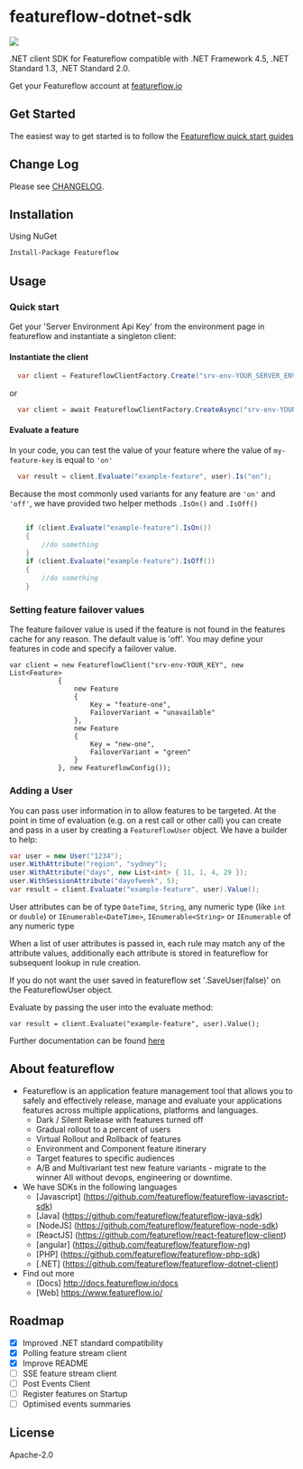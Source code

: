 # featureflow-dotnet-sdk
[![][dependency-img]][dependency-url]

.NET client SDK for Featureflow compatible with .NET Framework 4.5, .NET Standard 1.3, .NET Standard 2.0.

Get your Featureflow account at [featureflow.io](http://www.featureflow.io)

## Get Started

The easiest way to get started is to follow the [Featureflow quick start guides](http://docs.featureflow.io/docs)

## Change Log

Please see [CHANGELOG](https://github.com/featureflow/featureflow-dotnet-sdk/blob/master/CHANGELOG.md).

## Installation

Using NuGet
```xml
Install-Package Featureflow
```

## Usage

### Quick start

Get your 'Server Environment Api Key' from the environment page in featureflow and instantiate a singleton client:
#### Instantiate the client
```c#
  var client = FeatureflowClientFactory.Create("srv-env-YOUR_SERVER_ENVIRONMENT_API_KEY");
```
or
```c#
  var client = await FeatureflowClientFactory.CreateAsync("srv-env-YOUR_SERVER_ENVIRONMENT_API_KEY");

```
#### Evaluate a feature
In your code, you can test the value of your feature where the value of `my-feature-key` is equal to `'on'` 
```c#
  var result = client.Evaluate("example-feature", user).Is("on");

```

Because the most commonly used variants for any feature are `'on'` and `'off'`, we have provided two helper methods `.IsOn()` and `.IsOff()`

```c#

    if (client.Evaluate("example-feature").IsOn())
    {
	    //do something
    }
    if (client.Evaluate("example-feature").IsOff())
    {
	    //do something
    }    
```
### Setting feature failover values

The feature failover value is used if the feature is not found in the features cache for any reason.
The default value is 'off'. You may define your features in code and specify a failover value.
```
var client = new FeatureflowClient("srv-env-YOUR_KEY", new List<Feature>
		    {
			    new Feature
			    {
				    Key = "feature-one",
				    FailoverVariant = "unavailable"
			    },
			    new Feature
			    {
				    Key = "new-one",
				    FailoverVariant = "green"
			    }
		    }, new FeatureflowConfig());

```


### Adding a User
You can pass user information in to allow features to be targeted.
At the point in time of evaluation (e.g. on a rest call or other call) you can create and pass in a user by creating a `FeatureflowUser` object. We have a builder to help:

```c#
var user = new User("1234");
user.WithAttribute("region", "sydney");
user.WithAttribute("days", new List<int> { 11, 1, 4, 29 });
user.WithSessionAttribute("dayofweek", 5);
var result = client.Evaluate("example-feature", user).Value();
```
User attributes can be of type `DateTime`, `String`, any numeric type (like `int` or `double`) or `IEnumerable<DateTime>`, `IEnumerable<String>` or `IEnumerable` of any numeric type

When a list of user attributes is passed in, each rule may match any of the attribute values, additionally each attribute is stored in featureflow for subsequent lookup in rule creation.

If you do not want the user saved in featureflow set '.SaveUser(false)' on the FeatureflowUser object.
 
Evaluate by passing the user into the evaluate method:

```
var result = client.Evaluate("example-feature", user).Value();

```


Further documentation can be found [here](http://docs.featureflow.io/docs)


## About featureflow
* Featureflow is an application feature management tool that allows you to safely and effectively release, manage and evaluate your applications features across multiple applications, platforms and languages.
    * Dark / Silent Release with features turned off
    * Gradual rollout to a percent of users
    * Virtual Rollout and Rollback of features
    * Environment and Component feature itinerary
    * Target features to specific audiences
    * A/B and Multivariant test new feature variants - migrate to the winner
    All without devops, engineering or downtime.
* We have SDKs in the following languages
    * [Javascript] (https://github.com/featureflow/featureflow-javascript-sdk)
    * [Java] (https://github.com/featureflow/featureflow-java-sdk)
    * [NodeJS] (https://github.com/featureflow/featureflow-node-sdk)
    * [ReactJS] (https://github.com/featureflow/react-featureflow-client)
    * [angular] (https://github.com/featureflow/featureflow-ng)
    * [PHP] (https://github.com/featureflow/featureflow-php-sdk)
    * [.NET] (https://github.com/featureflow/featureflow-dotnet-client)
* Find out more
    * [Docs] http://docs.featureflow.io/docs
    * [Web] https://www.featureflow.io/     


## Roadmap
- [x] Improved .NET standard compatibility
- [x] Polling feature stream client
- [x] Improve README
- [ ] SSE feature stream client
- [ ] Post Events Client
- [ ] Register features on Startup
- [ ] Optimised events summaries

## License

Apache-2.0

[dependency-url]: https://www.featureflow.io
[dependency-img]: https://www.featureflow.io/wp-content/uploads/2016/12/featureflow-web.png
